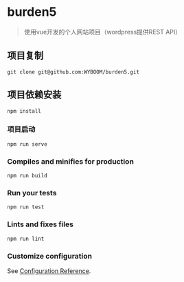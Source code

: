 # burden5
>使用vue开发的个人网站项目（wordpress提供REST API）

## 项目复制
```
git clone git@github.com:WYBOOM/burden5.git
```

## 项目依赖安装
```
npm install
```

### 项目启动
```
npm run serve
```

### Compiles and minifies for production
```
npm run build
```

### Run your tests
```
npm run test
```

### Lints and fixes files
```
npm run lint
```

### Customize configuration
See [Configuration Reference](https://cli.vuejs.org/config/).
